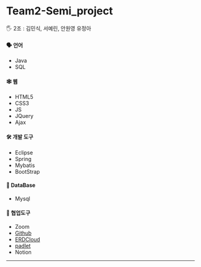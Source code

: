 # Team2-Semi_project

<aside>
🖐️ 2조 : 김민식, 서예린, 안원영 유정아
</aside>



#### 🗣️ 언어

- Java
- SQL

#### 🕸️ 웹

- HTML5
- CSS3
- JS
- JQuery
- Ajax

#### 🛠️ 개발 도구
- Eclipse
- Spring
- Mybatis
- BootStrap

#### 💽 DataBase
- Mysql

#### 🔱 협업도구
- Zoom
- [Github](https://github.com/minsiks/Team2-Semi_Project)
- [ERDCloud](https://www.erdcloud.com/d/tBFT5AzhSeSA2sXz7)
- [padlet](https://padlet.com/tidnjrk010/Bookmarks?utm_campaign=added_post&utm_medium=desktop&utm_source=notifications)
- Notion

---

